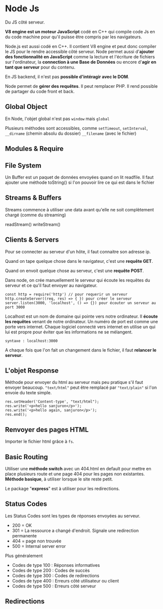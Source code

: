Node Js
======

 Du JS côté serveur.

 **V8 engine est un moteur JavaScript** codé en C++ qui compile code Js en du code machine pour qu'il puisse être compris par les navigateurs.

 Node.js est aussi codé en C++. Il contient V8 engine et peut donc compiler le JS pour le rendre accessible côté serveur. Node permet aussi d'**ajouter des fonctionnalité en JavaScript** comme la lecture et l'écriture de fichiers sur l'ordinateur, la **connection à une Base de Données** ou encore d'**agir en tant que serveur** pour du contenu.

 En JS backend, il n'est pas **possible d'intéragir avec le DOM**.

 Node permet de **gérer des requêtes**. Il peut remplacer PHP. Il rend possible de partager du code front et back.

Global Object
------------

En Node, l'objet global n'est pas `window` mais `global`

Plusieurs méthodes sont accessibles, comme `setTimeout`, `setInterval`, `__dirname` (chemin absolu du dossier) `__filename` (avec le fichier)

Modules & Require
--------------

File System
----------

Un Buffer est un paquet de données envoyées quand on lit readfile. Il faut ajouter une méthode toString() si l'on pouvoir lire ce qui est dans le fichier


Streams & Buffers
---------

Streams commence à utiliser une data avant qu'elle ne soit complètement chargé (comme du streaming)

readStream()
writeStream()


Clients & Servers
--------------

Pour se connecter au serveur d'un hôte, il faut connaitre son adresse ip.

Quand on tape quelque chose dans le navigateur, c'est une **requête GET**.

Quand on envoit quelque chose au serveur, c'est une **requête POST**.

Dans node, on crée manuellement le serveur qui écoute les requêtes du serveur et ce qu'il faut envoyer au navigateur.

    const http = require('http') // pour requerir un serveur
    http.createServer((req, res) => { }) pour créer le serveur
    server.listen(3000, 'localhost', () => {}) pour écouter un serveur au port 3000

Localhost est un nom de domaine qui pointe vers notre ordinateur. Il **écoute les requêtes** venant de notre ordinateur. Un numéro de port est comme une porte vers internet. Chaque logiciel connecté vers internet en utilise un qui lui est propre pour éviter que les informations ne se mélangent.

    syntaxe : localhost:3000

A chaque fois que l'on fait un changement dans le fichier, il faut **relancer le serveur**.

L'objet Response
----------------

Méthode pour envoyer du html au serveur mais peu pratique s'il faut envoyer beaucoup. `"text/html"` peut être remplacé par `"text/plain"` si l'on envoie du texte simple.

    res.setHeader('Content-type', "text/html");
    res.write('<p>hello sanjuron</p>');
    res.write('<p>hello again, sanjuron</p>');
    res.end();


Renvoyer des pages HTML
---------------------

Importer le fichier html grâce à `fs`. 

Basic Routing
-----------

Utiliser une **méthode switch** avec un  404.html en default pour mettre en place plusieurs route et une page 404 pour les pages non existantes. **Méthode basique**, à utiliser lorsque le site reste petit.

Le package "**express**" est à utiliser pour les redirections.

Status Codes
-----------

Les Status Codes sont les types de réponses envoyées au serveur.

- 200 = OK
- 301 = La ressource a changé d'endroit. Signale une redirection permanente
- 404 = page non trouvée
- 500 = Internal server error

Plus généralement

- Codes de type 100 : Réponses informatives
- Codes de type 200 : Codes de succès
- Codes de type 300 : Codes de redirections
- Codes de type 400 : Erreurs côté utilisateur ou client
- Codes de type 500 : Erreurs côté serveur

Redirections
-------------




